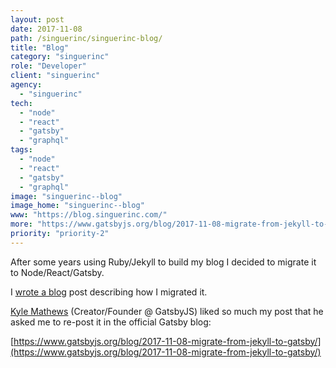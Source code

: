 ```yaml
---
layout: post
date: 2017-11-08
path: /singuerinc/singuerinc-blog/
title: "Blog"
category: "singuerinc"
role: "Developer"
client: "singuerinc"
agency:
  - "singuerinc"
tech:
  - "node"
  - "react"
  - "gatsby"
  - "graphql"
tags:
  - "node"
  - "react"
  - "gatsby"
  - "graphql"
image: "singuerinc--blog"
image_home: "singuerinc--blog"
www: "https://blog.singuerinc.com/"
more: "https://www.gatsbyjs.org/blog/2017-11-08-migrate-from-jekyll-to-gatsby/"
priority: "priority-2"
---
```


After some years using Ruby/Jekyll to build my blog I decided to migrate it to Node/React/Gatsby.

I [wrote a blog](https://blog.singuerinc.com/jekyll/gatsby/graphql/2017/11/01/migrate-from-jekyll-to-gatsby/) post describing how I migrated it.

[Kyle Mathews](https://github.com/KyleAMathews) (Creator/Founder @ GatsbyJS) liked so much my post that he asked me to re-post it in the official Gatsby blog:

[https://www.gatsbyjs.org/blog/2017-11-08-migrate-from-jekyll-to-gatsby/](https://www.gatsbyjs.org/blog/2017-11-08-migrate-from-jekyll-to-gatsby/)
